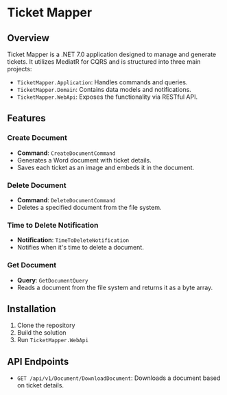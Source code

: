 # Ticket Mapper

## Overview
Ticket Mapper is a .NET 7.0 application designed to manage and generate tickets. It utilizes MediatR for CQRS and is structured into three main projects:
- `TicketMapper.Application`: Handles commands and queries.
- `TicketMapper.Domain`: Contains data models and notifications.
- `TicketMapper.WebApi`: Exposes the functionality via RESTful API.

## Features

### Create Document
- **Command**: `CreateDocumentCommand`
- Generates a Word document with ticket details.
- Saves each ticket as an image and embeds it in the document.

### Delete Document
- **Command**: `DeleteDocumentCommand`
- Deletes a specified document from the file system.

### Time to Delete Notification
- **Notification**: `TimeToDeleteNotification`
- Notifies when it's time to delete a document.

### Get Document
- **Query**: `GetDocumentQuery`
- Reads a document from the file system and returns it as a byte array.

## Installation
1. Clone the repository
2. Build the solution
3. Run `TicketMapper.WebApi`

## API Endpoints
- `GET /api/v1/Document/DownloadDocument`: Downloads a document based on ticket details.
